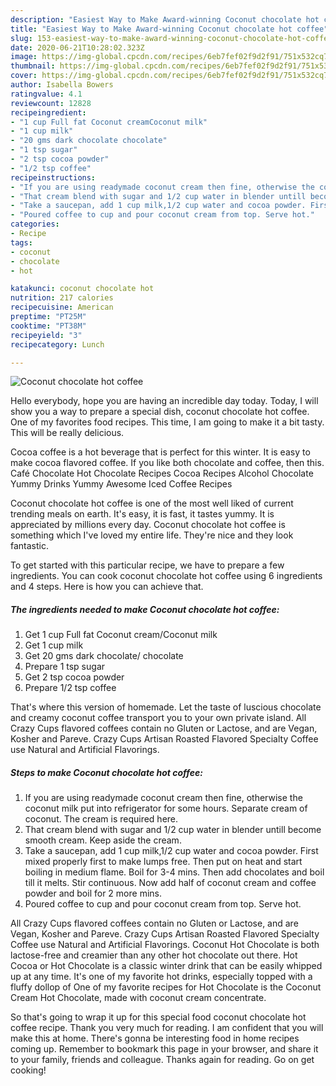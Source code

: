 ```yaml
---
description: "Easiest Way to Make Award-winning Coconut chocolate hot coffee"
title: "Easiest Way to Make Award-winning Coconut chocolate hot coffee"
slug: 153-easiest-way-to-make-award-winning-coconut-chocolate-hot-coffee
date: 2020-06-21T10:28:02.323Z
image: https://img-global.cpcdn.com/recipes/6eb7fef02f9d2f91/751x532cq70/coconut-chocolate-hot-coffee-recipe-main-photo.jpg
thumbnail: https://img-global.cpcdn.com/recipes/6eb7fef02f9d2f91/751x532cq70/coconut-chocolate-hot-coffee-recipe-main-photo.jpg
cover: https://img-global.cpcdn.com/recipes/6eb7fef02f9d2f91/751x532cq70/coconut-chocolate-hot-coffee-recipe-main-photo.jpg
author: Isabella Bowers
ratingvalue: 4.1
reviewcount: 12828
recipeingredient:
- "1 cup Full fat Coconut creamCoconut milk"
- "1 cup milk"
- "20 gms dark chocolate chocolate"
- "1 tsp sugar"
- "2 tsp cocoa powder"
- "1/2 tsp coffee"
recipeinstructions:
- "If you are using readymade coconut cream then fine, otherwise the coconut milk put into refrigerator for some hours. Separate cream of coconut. The cream is required here."
- "That cream blend with sugar and 1/2 cup water in blender untill become smooth cream. Keep aside the cream."
- "Take a saucepan, add 1 cup milk,1/2 cup water and cocoa powder. First mixed properly first to make lumps free. Then put on heat and start boiling in medium flame. Boil for 3-4 mins. Then add chocolates and boil till it melts. Stir continuous. Now add half of coconut cream and coffee powder and boil for 2 more mins."
- "Poured coffee to cup and pour coconut cream from top. Serve hot."
categories:
- Recipe
tags:
- coconut
- chocolate
- hot

katakunci: coconut chocolate hot 
nutrition: 217 calories
recipecuisine: American
preptime: "PT25M"
cooktime: "PT38M"
recipeyield: "3"
recipecategory: Lunch

---
```



![Coconut chocolate hot coffee](https://img-global.cpcdn.com/recipes/6eb7fef02f9d2f91/751x532cq70/coconut-chocolate-hot-coffee-recipe-main-photo.jpg)

Hello everybody, hope you are having an incredible day today. Today, I will show you a way to prepare a special dish, coconut chocolate hot coffee. One of my favorites food recipes. This time, I am going to make it a bit tasty. This will be really delicious.

Cocoa coffee is a hot beverage that is perfect for this winter. It is easy to make cocoa flavored coffee. If you like both chocolate and coffee, then this. Café Chocolate Hot Chocolate Recipes Cocoa Recipes Alcohol Chocolate Yummy Drinks Yummy Awesome Iced Coffee Recipes

Coconut chocolate hot coffee is one of the most well liked of current trending meals on earth. It's easy, it is fast, it tastes yummy. It is appreciated by millions every day. Coconut chocolate hot coffee is something which I've loved my entire life. They're nice and they look fantastic.


To get started with this particular recipe, we have to prepare a few ingredients. You can cook coconut chocolate hot coffee using 6 ingredients and 4 steps. Here is how you can achieve that.

<!--inarticleads1-->

##### The ingredients needed to make Coconut chocolate hot coffee:

1. Get 1 cup Full fat Coconut cream/Coconut milk
1. Get 1 cup milk
1. Get 20 gms dark chocolate/ chocolate
1. Prepare 1 tsp sugar
1. Get 2 tsp cocoa powder
1. Prepare 1/2 tsp coffee


That&#39;s where this version of homemade. Let the taste of luscious chocolate and creamy coconut coffee transport you to your own private island. All Crazy Cups flavored coffees contain no Gluten or Lactose, and are Vegan, Kosher and Pareve. Crazy Cups Artisan Roasted Flavored Specialty Coffee use Natural and Artificial Flavorings. 

<!--inarticleads2-->

##### Steps to make Coconut chocolate hot coffee:

1. If you are using readymade coconut cream then fine, otherwise the coconut milk put into refrigerator for some hours. Separate cream of coconut. The cream is required here.
1. That cream blend with sugar and 1/2 cup water in blender untill become smooth cream. Keep aside the cream.
1. Take a saucepan, add 1 cup milk,1/2 cup water and cocoa powder. First mixed properly first to make lumps free. Then put on heat and start boiling in medium flame. Boil for 3-4 mins. Then add chocolates and boil till it melts. Stir continuous. Now add half of coconut cream and coffee powder and boil for 2 more mins.
1. Poured coffee to cup and pour coconut cream from top. Serve hot.


All Crazy Cups flavored coffees contain no Gluten or Lactose, and are Vegan, Kosher and Pareve. Crazy Cups Artisan Roasted Flavored Specialty Coffee use Natural and Artificial Flavorings. Coconut Hot Chocolate is both lactose-free and creamier than any other hot chocolate out there. Hot Cocoa or Hot Chocolate is a classic winter drink that can be easily whipped up at any time. It&#39;s one of my favorite hot drinks, especially topped with a fluffy dollop of One of my favorite recipes for Hot Chocolate is the Coconut Cream Hot Chocolate, made with coconut cream concentrate. 

So that's going to wrap it up for this special food coconut chocolate hot coffee recipe. Thank you very much for reading. I am confident that you will make this at home. There's gonna be interesting food in home recipes coming up. Remember to bookmark this page in your browser, and share it to your family, friends and colleague. Thanks again for reading. Go on get cooking!
